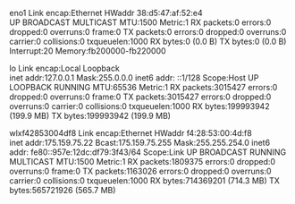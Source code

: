 eno1      Link encap:Ethernet  HWaddr 38:d5:47:af:52:e4  
          UP BROADCAST MULTICAST  MTU:1500  Metric:1
          RX packets:0 errors:0 dropped:0 overruns:0 frame:0
          TX packets:0 errors:0 dropped:0 overruns:0 carrier:0
          collisions:0 txqueuelen:1000 
          RX bytes:0 (0.0 B)  TX bytes:0 (0.0 B)
          Interrupt:20 Memory:fb200000-fb220000 

lo        Link encap:Local Loopback  
          inet addr:127.0.0.1  Mask:255.0.0.0
          inet6 addr: ::1/128 Scope:Host
          UP LOOPBACK RUNNING  MTU:65536  Metric:1
          RX packets:3015427 errors:0 dropped:0 overruns:0 frame:0
          TX packets:3015427 errors:0 dropped:0 overruns:0 carrier:0
          collisions:0 txqueuelen:1000 
          RX bytes:199993942 (199.9 MB)  TX bytes:199993942 (199.9 MB)

wlxf42853004df8 Link encap:Ethernet  HWaddr f4:28:53:00:4d:f8  
          inet addr:175.159.75.22  Bcast:175.159.75.255  Mask:255.255.254.0
          inet6 addr: fe80::957e:12dc:df79:3f43/64 Scope:Link
          UP BROADCAST RUNNING MULTICAST  MTU:1500  Metric:1
          RX packets:1809375 errors:0 dropped:0 overruns:0 frame:0
          TX packets:1163026 errors:0 dropped:0 overruns:0 carrier:0
          collisions:0 txqueuelen:1000 
          RX bytes:714369201 (714.3 MB)  TX bytes:565721926 (565.7 MB)

